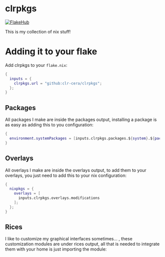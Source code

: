 # clrpkgs
[![FlakeHub](https://img.shields.io/endpoint?url=https://flakehub.com/f/clr-cera/clrpkgs/badge)](https://flakehub.com/flake/clr-cera/clrpkgs)

This is my collection of nix stuff!
# Adding it to your flake

Add clrpkgs to your `flake.nix`:
```nix
{
  inputs = {
    clrpkgs.url = "github:clr-cera/clrpkgs";
  };
}
```
## Packages
All packages I make are inside the packages output, installing a package is as easy as adding this to you configuration:
```nix
{
  environment.systemPackages = [inputs.clrpkgs.packages.${system}.${packageName}];
}
```
## Overlays
All overlays I make are inside the overlays output, to add them to your overlays, you just need to add this to your nix configuration:
```nix
{
  nixpkgs = {
    overlays = [
      inputs.clrpkgs.overlays.modifications
    ];
  };
}
```
## Rices
I like to customize my graphical interfaces sometimes... , these customization modules are under rices output, all that is needed to integrate them with your home is just importing the module:
